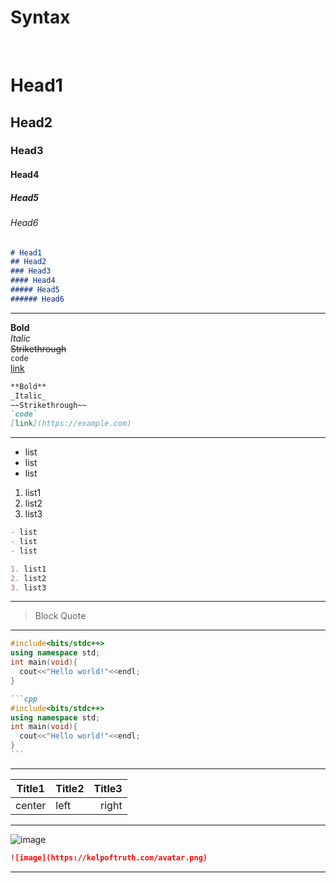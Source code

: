 # Syntax
<br>

# Head1
## Head2
### Head3
#### Head4
##### Head5
###### Head6
```md
# Head1
## Head2
### Head3
#### Head4
##### Head5
###### Head6
```

---

**Bold**<br>
_Italic_<br>
~~Strikethrough~~<br>
`code`<br>
[link](https://example.com)<br>
```md
**Bold**
_Italic_
~~Strikethrough~~
`code`
[link](https://example.com)
```

---

- list
- list
- list

1. list1
2. list2
3. list3

```md
- list
- list
- list

1. list1
2. list2
3. list3
```

---

> Block Quote

---

```cpp
#include<bits/stdc++>
using namespace std;
int main(void){
  cout<<"Hello world!"<<endl;
}
```

``````md
```cpp
#include<bits/stdc++>
using namespace std;
int main(void){
  cout<<"Hello world!"<<endl;
}
```
``````

---

|Title1|Title2|Title3|
|:-:|:-|-:|
|center|left|right|

---

![image](https://kelpoftruth.com/avatar.png)

```md
![image](https://kelpoftruth.com/avatar.png)
```

---
